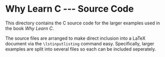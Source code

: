 # Why Learn C --- Source Code

This directory contains
the C source code
for the larger examples
used in the book
_Why Learn C_.

The source files are arranged
to make direct inclusion
into a LaTeX document
via the `\lstinputlisting` command
easy.
Specifically,
larger examples
are split into several files
so each can be included seperately.
